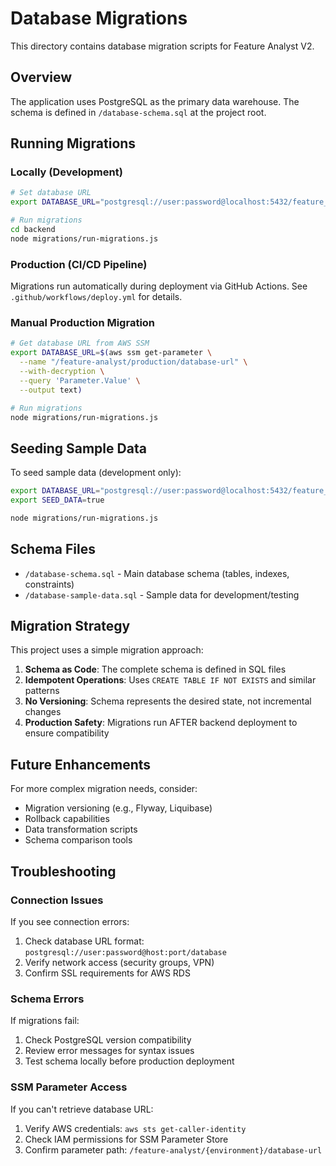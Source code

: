 # Database Migrations

This directory contains database migration scripts for Feature Analyst V2.

## Overview

The application uses PostgreSQL as the primary data warehouse. The schema is defined in `/database-schema.sql` at the project root.

## Running Migrations

### Locally (Development)

```bash
# Set database URL
export DATABASE_URL="postgresql://user:password@localhost:5432/feature_analyst"

# Run migrations
cd backend
node migrations/run-migrations.js
```

### Production (CI/CD Pipeline)

Migrations run automatically during deployment via GitHub Actions. See `.github/workflows/deploy.yml` for details.

### Manual Production Migration

```bash
# Get database URL from AWS SSM
export DATABASE_URL=$(aws ssm get-parameter \
  --name "/feature-analyst/production/database-url" \
  --with-decryption \
  --query 'Parameter.Value' \
  --output text)

# Run migrations
node migrations/run-migrations.js
```

## Seeding Sample Data

To seed sample data (development only):

```bash
export DATABASE_URL="postgresql://user:password@localhost:5432/feature_analyst"
export SEED_DATA=true

node migrations/run-migrations.js
```

## Schema Files

- `/database-schema.sql` - Main database schema (tables, indexes, constraints)
- `/database-sample-data.sql` - Sample data for development/testing

## Migration Strategy

This project uses a simple migration approach:

1. **Schema as Code**: The complete schema is defined in SQL files
2. **Idempotent Operations**: Uses `CREATE TABLE IF NOT EXISTS` and similar patterns
3. **No Versioning**: Schema represents the desired state, not incremental changes
4. **Production Safety**: Migrations run AFTER backend deployment to ensure compatibility

## Future Enhancements

For more complex migration needs, consider:

- Migration versioning (e.g., Flyway, Liquibase)
- Rollback capabilities
- Data transformation scripts
- Schema comparison tools

## Troubleshooting

### Connection Issues

If you see connection errors:

1. Check database URL format: `postgresql://user:password@host:port/database`
2. Verify network access (security groups, VPN)
3. Confirm SSL requirements for AWS RDS

### Schema Errors

If migrations fail:

1. Check PostgreSQL version compatibility
2. Review error messages for syntax issues
3. Test schema locally before production deployment

### SSM Parameter Access

If you can't retrieve database URL:

1. Verify AWS credentials: `aws sts get-caller-identity`
2. Check IAM permissions for SSM Parameter Store
3. Confirm parameter path: `/feature-analyst/{environment}/database-url`
